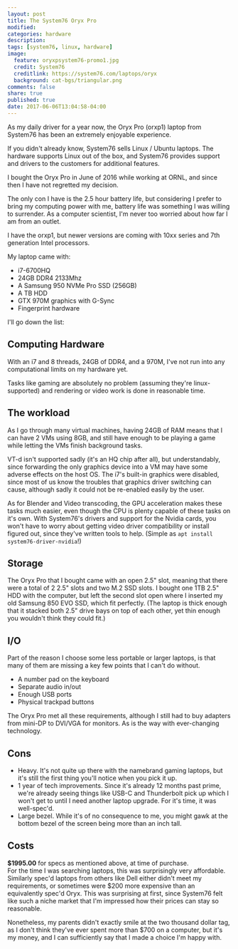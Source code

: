 ```yaml
---
layout: post
title: The System76 Oryx Pro
modified:
categories: hardware
description:
tags: [system76, linux, hardware]
image:
  feature: oryxpsystem76-promo1.jpg
  credit: System76
  creditlink: https://system76.com/laptops/oryx
  background: cat-bgs/triangular.png
comments: false
share: true
published: true
date: 2017-06-06T13:04:58-04:00
---
```


As my daily driver for a year now, the Oryx Pro (orxp1) laptop from System76 has been an extremely enjoyable experience.

If you didn't already know, System76 sells Linux / Ubuntu laptops. The hardware supports Linux out of the box, and System76 provides support and drivers to the customers for additional features.

I bought the Oryx Pro in June of 2016 while working at ORNL, and since then I have not regretted my decision.


The only con I have is the 2.5 hour battery life, but considering I prefer to bring my computing power with me, battery life was something I was willing to surrender. As a computer scientist, I'm never too worried about how far I am from an outlet.

I have the orxp1, but newer versions are coming with 10xx series and 7th generation Intel processors.

My laptop came with:
 * i7-6700HQ
 * 24GB DDR4 2133Mhz
 * A Samsung 950 NVMe Pro SSD (256GB)
 * A TB HDD
 * GTX 970M graphics with G-Sync
 * Fingerprint hardware

I'll go down the list:

## Computing Hardware

With an i7 and 8 threads, 24GB of DDR4, and a 970M, I've not run into any computational limits on my hardware yet.

Tasks like gaming are absolutely no problem (assuming they're linux-supported) and rendering or video work is done in reasonable time.

## The workload

As I go through many virtual machines, having 24GB of RAM means that I can have 2 VMs using 8GB, and still have enough to be playing a game while letting the VMs finish background tasks.

VT-d isn't supported sadly (it's an HQ chip after all), but understandably, since forwarding the only graphics device into a VM may have some adverse effects on the host OS. The i7's built-in graphics were disabled, since most of us know the troubles that graphics driver switching can cause, although sadly it could not be re-enabled easily by the user.

As for Blender and Video transcoding, the GPU acceleration makes these tasks much easier, even though the CPU is plenty capable of these tasks on it's own. With System76's drivers and support for the Nvidia cards, you won't have to worry about getting video driver compatibility or install figured out, since they've written tools to help. (Simple as `apt install system76-driver-nvidia`!)

## Storage

The Oryx Pro that I bought came with an open 2.5" slot, meaning that there were a total of 2 2.5" slots and two M.2 SSD slots. I bought one 1TB 2.5" HDD with the computer, but left the second slot open where I inserted my old Samsung 850 EVO SSD, which fit perfectly. (The laptop is thick enough that it stacked both 2.5" drive bays on top of each other, yet thin enough you wouldn't think they could fit.)

## I/O

Part of the reason I choose some less portable or larger laptops, is that many of them are missing a key few points that I can't do without.
 * A number pad on the keyboard
 * Separate audio in/out
 * Enough USB ports
 * Physical trackpad buttons

The Oryx Pro met all these requirements, although I still had to buy adapters from mini-DP to DVI/VGA for monitors. As is the way with ever-changing technology.

<!--
### Myth: "Just a rebranded Clevo"

I've heard this from a few places around the web before and after I bought my Oryx, but this argument generally only came from people who didn't like their product or had other problems with it. System76 does a lot more than just rebranding an offshore product:

 * The RAM was hand-marked, tested. Seriously, what other company does this? Seeing this upon opening the laptop only gave me more respect for the company.
 * Before purchase, they confirmed that I could put my old SSD into the second bay.
 * Right after purchase, they answered all my questions quickly, and have a great lifetime support policy for their computers.
-->

## Cons

 * Heavy. It's not quite up there with the namebrand gaming laptops, but it's still the first thing you'll notice when you pick it up.
 * 1 year of tech improvements. Since it's already 12 months past prime, we're already seeing things like USB-C and Thunderbolt pick up which I won't get to until I need another laptop upgrade. For it's time, it was well-spec'd.
 * Large bezel. While it's of no consequence to me, you might gawk at the bottom bezel of the screen being more than an inch tall.

## Costs

**$1995.00** for specs as mentioned above, at time of purchase.  
For the time I was searching laptops, this was surprisingly very affordable. Similarly spec'd laptops from others like Dell either didn't meet my requirements, or sometimes were $200 more expensive than an equivalently spec'd Oryx. This was surprising at first, since System76 felt like such a niche market that I'm impressed how their prices can stay so reasonable.

Nonetheless, my parents didn't exactly smile at the two thousand dollar tag, as I don't think they've ever spent more than $700 on a computer, but it's my money, and I can sufficiently say that I made a choice I'm happy with.
